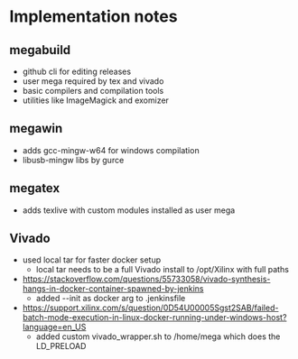 # Implementation notes

## megabuild

- github cli for editing releases
- user mega required by tex and vivado
- basic compilers and compilation tools
- utilities like ImageMagick and exomizer

## megawin

- adds gcc-mingw-w64 for windows compilation
- libusb-mingw libs by gurce

## megatex

- adds texlive with custom modules installed as user mega

## Vivado

- used local tar for faster docker setup
  - local tar needs to be a full Vivado install to /opt/Xilinx with full paths
- https://stackoverflow.com/questions/55733058/vivado-synthesis-hangs-in-docker-container-spawned-by-jenkins
  - added --init as docker arg to .jenkinsfile
- https://support.xilinx.com/s/question/0D54U00005Sgst2SAB/failed-batch-mode-execution-in-linux-docker-running-under-windows-host?language=en_US
  - added custom vivado_wrapper.sh to /home/mega which does the LD_PRELOAD

